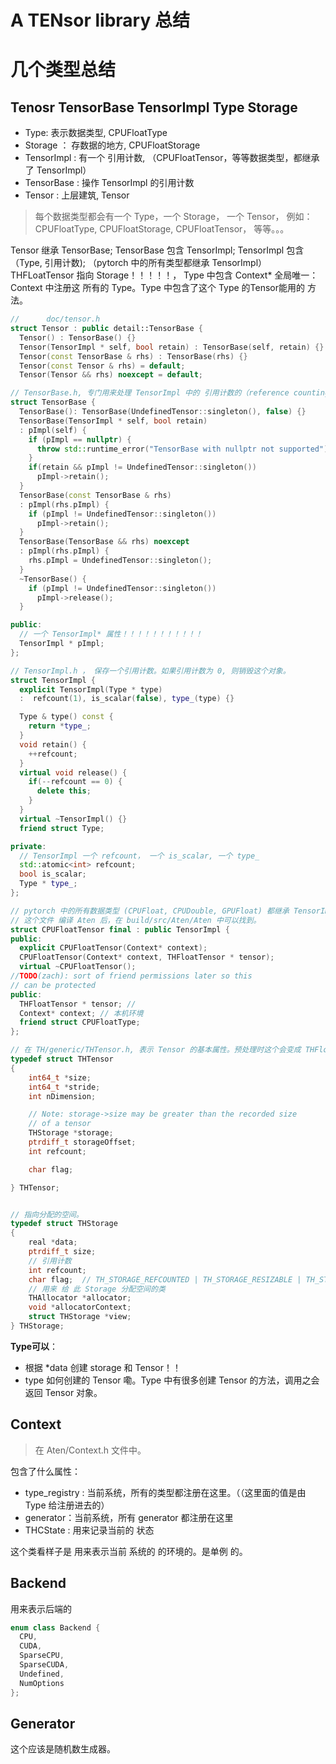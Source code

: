 # A TENsor library 总结


# 几个类型总结

## Tenosr TensorBase TensorImpl Type Storage

* Type: 表示数据类型, CPUFloatType
* Storage ： 存数据的地方, CPUFloatStorage
* TensorImpl : 有一个 引用计数, （CPUFloatTensor，等等数据类型，都继承了 TensorImpl）
* TensorBase : 操作 TensorImpl 的引用计数
* Tensor : 上层建筑,  Tensor

> 每个数据类型都会有一个 Type，一个 Storage， 一个 Tensor， 例如： CPUFloatType, CPUFloatStorage, CPUFloatTensor， 等等。。。


Tensor 继承 TensorBase; 
TensorBase 包含 TensorImpl; 
TensorImpl 包含 （Type, 引用计数); （pytorch 中的所有类型都继承 TensorImpl）
THFLoatTensor 指向 Storage！！！！！，
Type 中包含 Context* 全局唯一： Context 中注册这 所有的 Type。Type 中包含了这个 Type 的Tensor能用的 方法。

```c++
//      doc/tensor.h
struct Tensor : public detail::TensorBase {
  Tensor() : TensorBase() {}
  Tensor(TensorImpl * self, bool retain) : TensorBase(self, retain) {}
  Tensor(const TensorBase & rhs) : TensorBase(rhs) {}
  Tensor(const Tensor & rhs) = default;
  Tensor(Tensor && rhs) noexcept = default;
```

```c++
// TensorBase.h, 专门用来处理 TensorImpl 中的 引用计数的（reference counting） 的。
struct TensorBase {
  TensorBase(): TensorBase(UndefinedTensor::singleton(), false) {}
  TensorBase(TensorImpl * self, bool retain)
  : pImpl(self) {
    if (pImpl == nullptr) {
      throw std::runtime_error("TensorBase with nullptr not supported");
    }
    if(retain && pImpl != UndefinedTensor::singleton())
      pImpl->retain();
  }
  TensorBase(const TensorBase & rhs)
  : pImpl(rhs.pImpl) {
    if (pImpl != UndefinedTensor::singleton())
      pImpl->retain();
  }
  TensorBase(TensorBase && rhs) noexcept
  : pImpl(rhs.pImpl) {
    rhs.pImpl = UndefinedTensor::singleton();
  }
  ~TensorBase() {
    if (pImpl != UndefinedTensor::singleton())
      pImpl->release();
  }

public:
  // 一个 TensorImpl* 属性！！！！！！！！！！！
  TensorImpl * pImpl;
};

```

```c++
// TensorImpl.h ， 保存一个引用计数。如果引用计数为 0, 则销毁这个对象。
struct TensorImpl {
  explicit TensorImpl(Type * type)
  :  refcount(1), is_scalar(false), type_(type) {}

  Type & type() const {
    return *type_;
  }
  void retain() {
    ++refcount;
  }
  virtual void release() {
    if(--refcount == 0) {
      delete this;
    }
  }
  virtual ~TensorImpl() {}
  friend struct Type;

private:
  // TensorImpl 一个 refcount， 一个 is_scalar, 一个 type_
  std::atomic<int> refcount;
  bool is_scalar;
  Type * type_;
};
```

```c++
// pytorch 中的所有数据类型 (CPUFloat, CPUDouble, GPUFloat) 都继承 TensorImpl
// 这个文件 编译 Aten 后，在 build/src/Aten/Aten 中可以找到。
struct CPUFloatTensor final : public TensorImpl {
public:
  explicit CPUFloatTensor(Context* context);
  CPUFloatTensor(Context* context, THFloatTensor * tensor);
  virtual ~CPUFloatTensor();
//TODO(zach): sort of friend permissions later so this
// can be protected
public:
  THFloatTensor * tensor; // 
  Context* context; // 本机环境
  friend struct CPUFloatType;
};
```

```c++
// 在 TH/generic/THTensor.h, 表示 Tensor 的基本属性。预处理时这个会变成 THFloatTensor, THDoubleTensor 这种结构体。
typedef struct THTensor
{
    int64_t *size;
    int64_t *stride;
    int nDimension;

    // Note: storage->size may be greater than the recorded size
    // of a tensor
    THStorage *storage;
    ptrdiff_t storageOffset;
    int refcount;

    char flag;

} THTensor;

```

```c++

// 指向分配的空间。
typedef struct THStorage
{
    real *data;
    ptrdiff_t size;
    // 引用计数
    int refcount;
    char flag;  // TH_STORAGE_REFCOUNTED | TH_STORAGE_RESIZABLE | TH_STORAGE_FREEMEM;
    // 用来 给 此 Storage 分配空间的类
    THAllocator *allocator;
    void *allocatorContext;
    struct THStorage *view;
} THStorage;
```



**Type可以**：

* 根据 *data 创建 storage 和 Tensor！！
* type 如何创建的 Tensor 嘞。Type 中有很多创建 Tensor 的方法，调用之会返回 Tensor 对象。



## Context
> 在 Aten/Context.h 文件中。

包含了什么属性：

* type_registry : 当前系统，所有的类型都注册在这里。（（这里面的值是由 Type 给注册进去的）
* generator：当前系统，所有 generator 都注册在这里
* THCState : 用来记录当前的 状态

这个类看样子是 用来表示当前 系统的 的环境的。是单例 的。

## Backend

用来表示后端的
```c++
enum class Backend {
  CPU,
  CUDA,
  SparseCPU,
  SparseCUDA,
  Undefined,
  NumOptions
};
```
## Generator
这个应该是随机数生成器。
